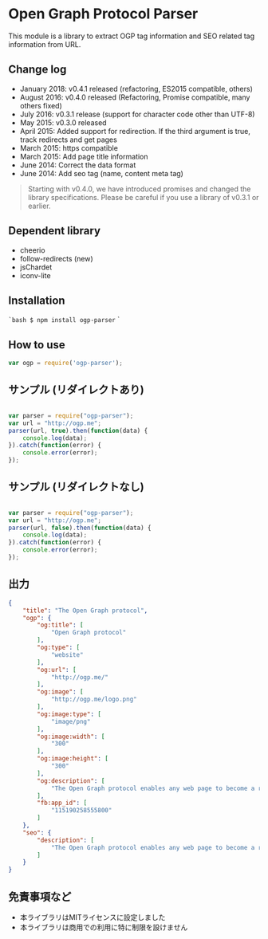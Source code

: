# Open Graph Protocol Parser

This module is a library to extract OGP tag information and SEO related tag information from URL.

## Change log

* January 2018: v0.4.1 released (refactoring, ES2015 compatible, others)
* August 2016: v0.4.0 released (Refactoring, Promise compatible, many others fixed)
* July 2016: v0.3.1 release (support for character code other than UTF-8)
* May 2015: v0.3.0 released
* April 2015: Added support for redirection. If the third argument is true, track redirects and get pages
* March 2015: https compatible
* March 2015: Add page title information
* June 2014: Correct the data format
* June 2014: Add seo tag (name, content meta tag)



> Starting with v0.4.0, we have introduced promises and changed the library specifications.
> Please be careful if you use a library of v0.3.1 or earlier.

## Dependent library

* cheerio
* follow-redirects (new)
* jsChardet
* iconv-lite

## Installation

`` `bash
$ npm install ogp-parser
`` `

## How to use

```javascript
var ogp = require('ogp-parser');
```

## サンプル (リダイレクトあり)

```javascript

var parser = require("ogp-parser");
var url = "http://ogp.me";
parser(url, true).then(function(data) {
	console.log(data);
}).catch(function(error) {
	console.error(error);
});

```

## サンプル (リダイレクトなし)

```javascript

var parser = require("ogp-parser");
var url = "http://ogp.me";
parser(url, false).then(function(data) {
	console.log(data);
}).catch(function(error) {
	console.error(error);
});

```

## 出力

```json
{
    "title": "The Open Graph protocol",
    "ogp": {
        "og:title": [
            "Open Graph protocol"
        ],
        "og:type": [
            "website"
        ],
        "og:url": [
            "http://ogp.me/"
        ],
        "og:image": [
            "http://ogp.me/logo.png"
        ],
        "og:image:type": [
            "image/png"
        ],
        "og:image:width": [
            "300"
        ],
        "og:image:height": [
            "300"
        ],
        "og:description": [
            "The Open Graph protocol enables any web page to become a rich object in a social graph."
        ],
        "fb:app_id": [
            "115190258555800"
        ]
    },
    "seo": {
        "description": [
            "The Open Graph protocol enables any web page to become a rich object in a social graph."
        ]
    }
}

```

## 免責事項など

* 本ライブラリはMITライセンスに設定しました
* 本ライブラリは商用での利用に特に制限を設けません
